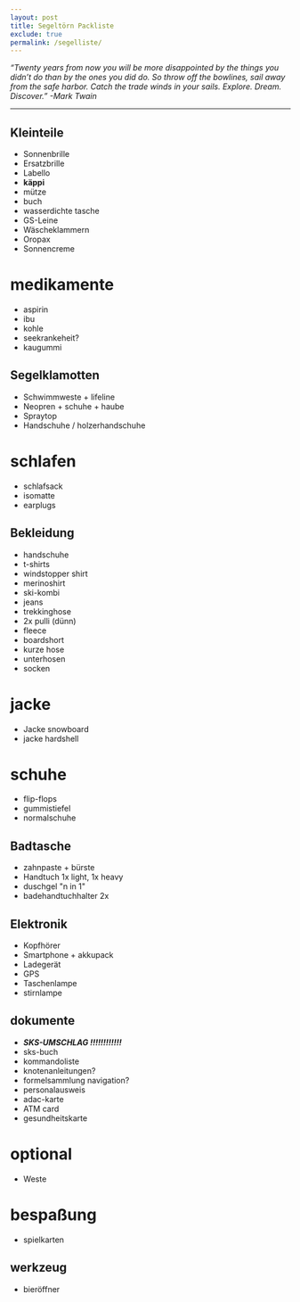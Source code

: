 ```yaml
---
layout: post
title: Segeltörn Packliste
exclude: true
permalink: /segelliste/
---
```


<!--{{ site.baseurl }}{% link links.md %} !-->

*“Twenty years from now you will be more disappointed by the things you didn’t do than by the ones you did do. So throw off the bowlines, sail away from the safe harbor. Catch the trade winds in your sails. Explore. Dream. Discover.” -Mark Twain*

---

## Kleinteile
* Sonnenbrille
* Ersatzbrille
* Labello
* __käppi__
* mütze
* buch 
* wasserdichte tasche
* GS-Leine
* Wäscheklammern
* Oropax
* Sonnencreme



# medikamente
* aspirin
* ibu
* kohle
* seekrankeheit?
* kaugummi




## Segelklamotten

* Schwimmweste + lifeline
* Neopren + schuhe + haube
* Spraytop
* Handschuhe / holzerhandschuhe


# schlafen
* schlafsack
* isomatte
* earplugs


## Bekleidung
* handschuhe
* t-shirts 
* windstopper shirt
* merinoshirt
* ski-kombi
* jeans
* trekkinghose
* 2x pulli (dünn)
* fleece
* boardshort
* kurze hose
* unterhosen
* socken


# jacke
* Jacke snowboard
* jacke hardshell


# schuhe
* flip-flops
* gummistiefel
* normalschuhe

## Badtasche
* zahnpaste + bürste
* Handtuch 1x light, 1x heavy
* duschgel "n in 1"
* badehandtuchhalter 2x

## Elektronik

* Kopfhörer
* Smartphone + akkupack
* Ladegerät
* GPS
* Taschenlampe
* stirnlampe

## dokumente
* *__SKS-UMSCHLAG !!!!!!!!!!!!__*
* sks-buch
* kommandoliste
* knotenanleitungen?
* formelsammlung navigation?
* personalausweis
* adac-karte
* ATM card
* gesundheitskarte

# optional
* Weste

# bespaßung
* spielkarten

## werkzeug
* bieröffner
